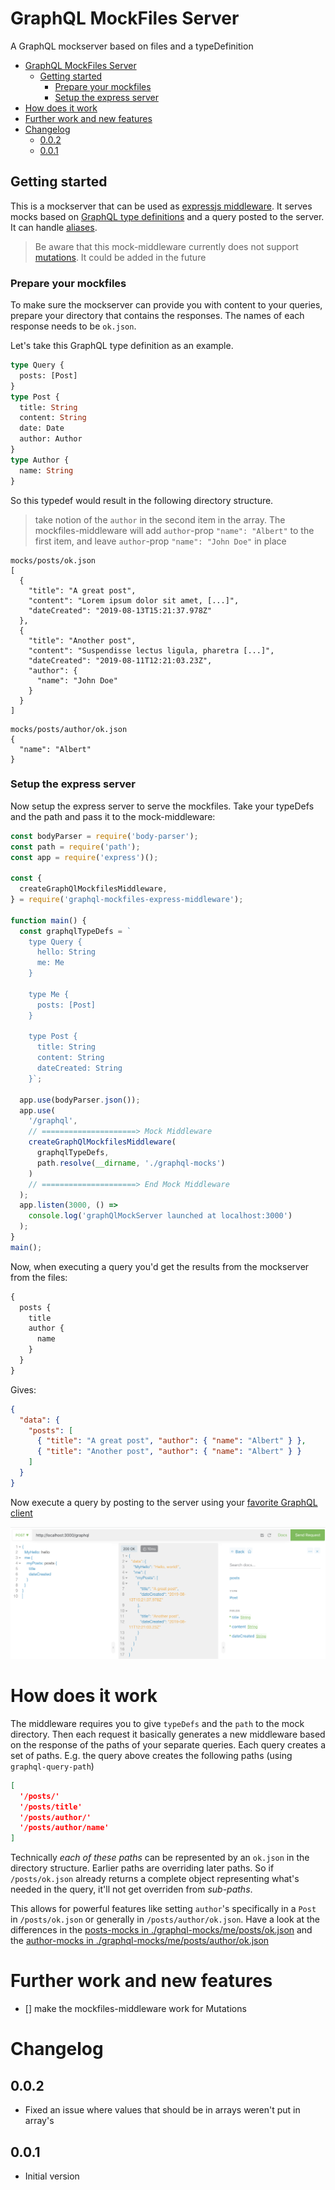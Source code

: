 # GraphQL MockFiles Server

A GraphQL mockserver based on files and a typeDefinition

- [GraphQL MockFiles Server](#graphql-mockfiles-server)
  - [Getting started](#getting-started)
    - [Prepare your mockfiles](#prepare-your-mockfiles)
    - [Setup the express server](#setup-the-express-server)
- [How does it work](#how-does-it-work)
- [Further work and new features](#further-work-and-new-features)
- [Changelog](#changelog)
  - [0.0.2](#002)
  - [0.0.1](#001)

## Getting started

This is a mockserver that can be used as
[expressjs middleware](https://expressjs.com/en/guide/using-middleware.html). It
serves mocks based on
[GraphQL type definitions](./graphql-mocks/graphql-mock-schema.graphql) and a
query posted to the server. It can handle
[aliases](https://graphql.org/learn/queries/#aliases).

> Be aware that this mock-middleware currently does not support
> [mutations](https://graphql.org/learn/queries/#mutations). It could be added
> in the future

### Prepare your mockfiles

To make sure the mockserver can provide you with content to your queries,
prepare your directory that contains the responses. The names of each response
needs to be `ok.json`.

Let's take this GraphQL type definition as an example.

```graphql
type Query {
  posts: [Post]
}
type Post {
  title: String
  content: String
  date: Date
  author: Author
}
type Author {
  name: String
}
```

So this typedef would result in the following directory structure.

> take notion of the `author` in the second item in the array. The
> mockfiles-middleware will add `author`-prop `"name": "Albert"` to the first
> item, and leave `author`-prop `"name": "John Doe"` in place

```
mocks/posts/ok.json
[
  {
    "title": "A great post",
    "content": "Lorem ipsum dolor sit amet, [...]",
    "dateCreated": "2019-08-13T15:21:37.978Z"
  },
  {
    "title": "Another post",
    "content": "Suspendisse lectus ligula, pharetra [...]",
    "dateCreated": "2019-08-11T12:21:03.23Z",
    "author": {
      "name": "John Doe"
    }
  }
]
```

```
mocks/posts/author/ok.json
{
  "name": "Albert"
}
```

### Setup the express server

Now setup the express server to serve the mockfiles. Take your typeDefs and the
path and pass it to the mock-middleware:

```js
const bodyParser = require('body-parser');
const path = require('path');
const app = require('express')();

const {
  createGraphQlMockfilesMiddleware,
} = require('graphql-mockfiles-express-middleware');

function main() {
  const graphqlTypeDefs = `
    type Query {
      hello: String
      me: Me
    }

    type Me {
      posts: [Post]
    }

    type Post {
      title: String
      content: String
      dateCreated: String
    }`;

  app.use(bodyParser.json());
  app.use(
    '/graphql',
    // =====================> Mock Middleware
    createGraphQlMockfilesMiddleware(
      graphqlTypeDefs,
      path.resolve(__dirname, './graphql-mocks')
    )
    // =====================> End Mock Middleware
  );
  app.listen(3000, () =>
    console.log('graphQlMockServer launched at localhost:3000')
  );
}
main();
```

Now, when executing a query you'd get the results from the mockserver from the
files:

```graphql
{
  posts {
    title
    author {
      name
    }
  }
}
```

Gives:

```json
{
  "data": {
    "posts": [
      { "title": "A great post", "author": { "name": "Albert" } },
      { "title": "Another post", "author": { "name": "Albert" } }
    ]
  }
}
```

Now execute a query by posting to the server using your
[favorite GraphQL client](https://altair.sirmuel.design/)

![GraphQL Mockserver Client](./assets/graphql-client.png)

# How does it work

The middleware requires you to give `typeDefs` and the `path` to the mock
directory. Then each request it basically generates a new middleware based on
the response of the paths of your separate queries. Each query creates a set of
paths. E.g. the query above creates the following paths (using
`graphql-query-path`)

```json
[
  '/posts/'
  '/posts/title'
  '/posts/author/'
  '/posts/author/name'
]
```

Technically _each of these paths_ can be represented by an `ok.json` in the
directory structure. Earlier paths are overriding later paths. So if
`/posts/ok.json` already returns a complete object representing what's needed in
the query, it'll not get overriden from _sub-paths_.

This allows for powerful features like setting `author`'s specifically in a
`Post` in `/posts/ok.json` or generally in `/posts/author/ok.json`. Have a look
at the differences in the
[posts-mocks in ./graphql-mocks/me/posts/ok.json](./graphql-mocks/me/posts/ok.json)
and the
[author-mocks in ./graphql-mocks/me/posts/author/ok.json](./graphql-mocks/me/posts/author/ok.json)

# Further work and new features

- [] make the mockfiles-middleware work for Mutations

# Changelog

## 0.0.2

- Fixed an issue where values that should be in arrays weren't put in array's

## 0.0.1

- Initial version
